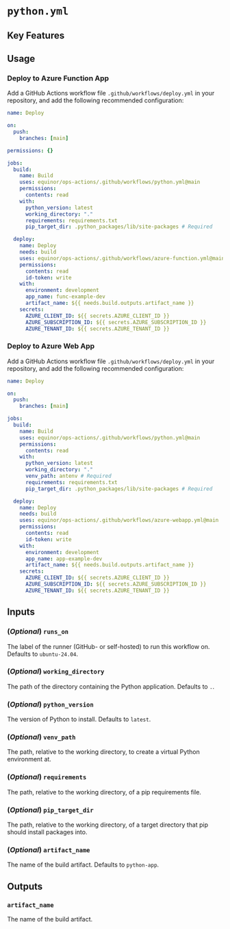 # `python.yml`

<!-- TODO(@hknutsen) -->

## Key Features

<!-- TODO(@hknutsen) -->

## Usage

### Deploy to Azure Function App

Add a GitHub Actions workflow file `.github/workflows/deploy.yml` in your repository, and add the following recommended configuration:

```yaml
name: Deploy

on:
  push:
    branches: [main]

permissions: {}

jobs:
  build:
    name: Build
    uses: equinor/ops-actions/.github/workflows/python.yml@main
    permissions:
      contents: read
    with:
      python_version: latest
      working_directory: "."
      requirements: requirements.txt
      pip_target_dir: .python_packages/lib/site-packages # Required

  deploy:
    name: Deploy
    needs: build
    uses: equinor/ops-actions/.github/workflows/azure-function.yml@main
    permissions:
      contents: read
      id-token: write
    with:
      environment: development
      app_name: func-example-dev
      artifact_name: ${{ needs.build.outputs.artifact_name }}
    secrets:
      AZURE_CLIENT_ID: ${{ secrets.AZURE_CLIENT_ID }}
      AZURE_SUBSCRIPTION_ID: ${{ secrets.AZURE_SUBSCRIPTION_ID }}
      AZURE_TENANT_ID: ${{ secrets.AZURE_TENANT_ID }}
```

### Deploy to Azure Web App

Add a GitHub Actions workflow file `.github/workflows/deploy.yml` in your repository, and add the following recommended configuration:

```yaml
name: Deploy

on:
  push:
    branches: [main]

jobs:
  build:
    name: Build
    uses: equinor/ops-actions/.github/workflows/python.yml@main
    permissions:
      contents: read
    with:
      python_version: latest
      working_directory: "."
      venv_path: antenv # Required
      requirements: requirements.txt
      pip_target_dir: .python_packages/lib/site-packages # Required

  deploy:
    name: Deploy
    needs: build
    uses: equinor/ops-actions/.github/workflows/azure-webapp.yml@main
    permissions:
      contents: read
      id-token: write
    with:
      environment: development
      app_name: app-example-dev
      artifact_name: ${{ needs.build.outputs.artifact_name }}
    secrets:
      AZURE_CLIENT_ID: ${{ secrets.AZURE_CLIENT_ID }}
      AZURE_SUBSCRIPTION_ID: ${{ secrets.AZURE_SUBSCRIPTION_ID }}
      AZURE_TENANT_ID: ${{ secrets.AZURE_TENANT_ID }}
```

## Inputs

### (*Optional*) `runs_on`

The label of the runner (GitHub- or self-hosted) to run this workflow on. Defaults to `ubuntu-24.04`.

### (*Optional*) `working_directory`

The path of the directory containing the Python application. Defaults to `.`.

### (*Optional*) `python_version`

The version of Python to install. Defaults to `latest`.

### (*Optional*) `venv_path`

The path, relative to the working directory, to create a virtual Python environment at.

### (*Optional*) `requirements`

The path, relative to the working directory, of a pip requirements file.

### (*Optional*) `pip_target_dir`

The path, relative to the working directory, of a target directory that pip should install packages into.

### (*Optional*) `artifact_name`

The name of the build artifact. Defaults to `python-app`.

## Outputs

### `artifact_name`

The name of the build artifact.
